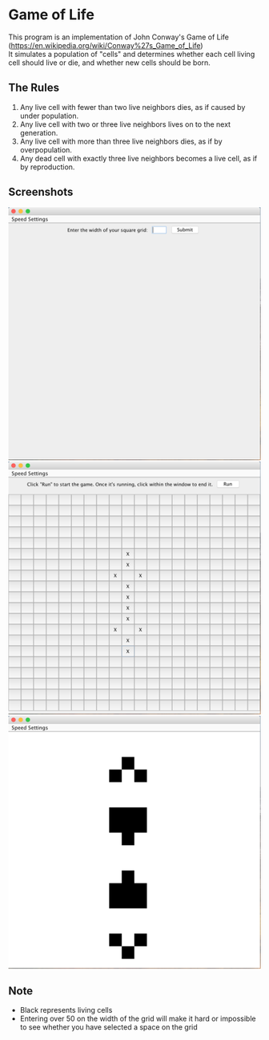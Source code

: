 # Game of Life
This program is an implementation of John Conway's Game of Life (https://en.wikipedia.org/wiki/Conway%27s_Game_of_Life)  
It simulates a population of "cells" and determines whether each cell living cell should live or die, and whether new cells should be born.

## The Rules
1. Any live cell with fewer than two live neighbors dies, as if caused by under population.
2. Any live cell with two or three live neighbors lives on to the next generation.
3. Any live cell with more than three live neighbors dies, as if by overpopulation.
4. Any dead cell with exactly three live neighbors becomes a live cell, as if by reproduction.

## Screenshots
![alt text](ReadmeImages/initial_screen.png "The initial screen of the program")
![alt text](ReadmeImages/select_cells.png "Click on a cell to mark it as alive. Click on it again to mark it as not living. Click run to begin the simulation.")
![alt text](ReadmeImages/running_program.png "Sit back and enjoy your masterpiece. Click anywhere in the window to create a new grid.")

## Note
- Black represents living cells
- Entering over 50 on the width of the grid will make it hard or impossible to see whether you have selected a space on the grid
  
